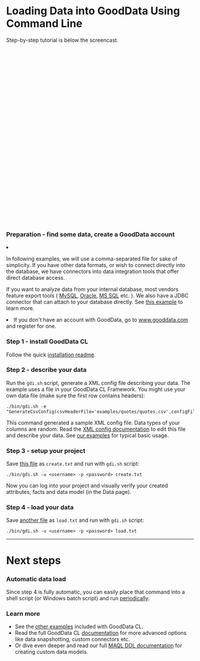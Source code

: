 # Loading Data into GoodData Using Command Line

Step-by-step tutorial is below the screencast.

<div style="text-align: center; margin-top: 25px;">
    <object width="640" height="456"><param name="allowfullscreen" value="true" /><param name="allowscriptaccess" value="always" /><param name="movie" value="http://vimeo.com/moogaloop.swf?clip_id=12674036&amp;server=vimeo.com&amp;show_title=1&amp;show_byline=0&amp;show_portrait=0&amp;color=576bab&amp;fullscreen=1" /><embed src="http://vimeo.com/moogaloop.swf?clip_id=12674036&amp;server=vimeo.com&amp;show_title=1&amp;show_byline=0&amp;show_portrait=0&amp;color=576bab&amp;fullscreen=1" type="application/x-shockwave-flash" allowfullscreen="true" allowscriptaccess="always" width="640" height="456"></embed></object>
    <br>
</div>

### Preparation - find some data, create a GoodData account

<li>
    <p>In following examples, we will use a comma-separated file for sake of simplicity. If you have other data formats, or wish to connect directly into the database, we have connectors into data integration tools that offer direct database access.</p>
    <p>If you want to analyze data from your internal database, most vendors feature export tools
        (
        <a href="http://dev.mysql.com/doc/refman/5.1/en/mysqldump.html" target="_blank">MySQL</a>,
        <a href="http://dev.mysql.com/doc/refman/5.1/en/mysqldump.html" target="_blank">Oracle</a>,
        <a href="http://technet.microsoft.com/en-us/library/dd255223.aspx">MS SQL</a> etc.
        ). We also have a JDBC connector that can attach to your database directly. See <a href="{{ site.root }}/gooddata-cl/examples/jdbc/">this example</a> to learn more.
    </p>
</li>
<li>If you don't have an account with GoodData, go to <a href="http://www.gooddata.com/">www.gooddata.com</a> and register for one.</li>

### Step 1 - install GoodData CL

Follow the quick [installation readme](/gooddata-cl/install.html).

<a name="describe" style="position:absolute">&nbsp;</a>
### Step 2 - describe your data

Run the `gdi.sh` script, generate a XML config file describing your data. The example uses a file in your GoodData CL Framework. You might use your own data file (make sure the first row contains headers):

    ./bin/gdi.sh -e "GenerateCsvConfig(csvHeaderFile='examples/quotes/quotes.csv',configFile='config.xml');"

<!--div class="platforms">
  <pre class="unix"><code>./bin/gdi.sh -e 'GenerateCsvConfig(csvHeaderFile="examples/quotes/quotes.csv",configFile="config.xml");'</code></pre>
  <pre class="win"><code>bin\gdi '-e \'GenerateCsvConfig(csvHeaderFile="examples/quotes/quotes.csv",configFile="config.xml");\''</code></pre>
</div-->

This command generated a sample XML config file. Data types of your columns are random. Read the [XML config documentation](/gooddata-cl/documentation.html) to edit this file and describe your data. See [our examples](/gooddata-cl/examples/) for typical basic usage.

### Step 3 - setup your project

Save [this file](create.txt) as `create.txt` and run with `gdi.sh` script:

    ./bin/gdi.sh -u <username> -p <password> create.txt

<!--div class="platforms">
  <div class="switcher"><a href="#" data-platform="Windows">win</a><a href="unix" data-platform="UNIX">unix</a></div>
  <pre class="unix"><code>./bin/gdi.sh -u [username] -p [password] create.txt</code></pre>
  <pre class="win"><code>bin\gdi -u [username] -p [password] create.txt</code></pre>
</div-->

Now you can log into your project and visually verify your created attributes, facts and data model (in the Data page).

<a name="upload" style="position:absolute">&nbsp;</a>
### Step 4 - load your data

Save [another file](load.txt) as `load.txt` and run with `gdi.sh` script:

    ./bin/gdi.sh -u <username> -p <password> load.txt

<hr>

# Next steps

<a name="automate" style="position:absolute">&nbsp;</a>
### Automatic data load

Since step 4 is fully automatic, you can easily place that command into a shell script (or Windows batch script) and run [periodically](http://en.wikipedia.org/wiki/Cron).
            
### Learn more

 * See the [other examples](/gooddata-cl/examples/) included with GoodData CL.
 * Read the full GoodData CL [documentation](/gooddata-cl/documentation.html) for more advanced options like data snapshotting, custom connectors etc.
 * Or dive even deeper and read our full [MAQL DDL documentation](/api/maql-ddl.html) for creating custom data models.
